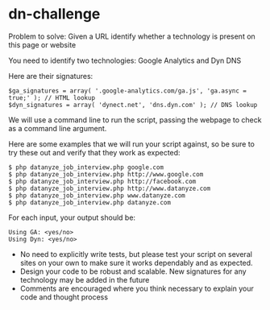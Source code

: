 # dn-challenge

Problem to solve: Given a URL identify whether a technology is present on this page or website

You need to identify two technologies: Google Analytics and Dyn DNS

Here are their signatures:

    $ga_signatures = array( '.google-analytics.com/ga.js', 'ga.async = true;' ); // HTML lookup
    $dyn_signatures = array( 'dynect.net', 'dns.dyn.com' ); // DNS lookup


We will use a command line to run the script, passing the webpage to check as a command line argument.


Here are some examples that we will run your script against, so be sure to try these out and verify that they
work as expected:

    $ php datanyze_job_interview.php google.com
    $ php datanyze_job_interview.php http://www.google.com
    $ php datanyze_job_interview.php http://facebook.com
    $ php datanyze_job_interview.php http://www.datanyze.com
    $ php datanyze_job_interview.php www.datanyze.com
    $ php datanyze_job_interview.php datanyze.com

For each input, your output should be:

    Using GA: <yes/no>
    Using Dyn: <yes/no>


* No need to explicitly write tests, but please test your script on several sites on your own to make sure it works dependably and as expected.
* Design your code to be robust and scalable.  New signatures for any technology may be added in the future
* Comments are encouraged where you think necessary to explain your code and thought process
